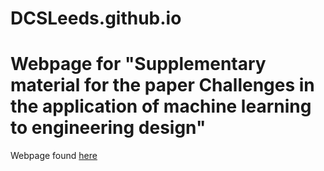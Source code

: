 # DCSLeeds.github.io

# Webpage for "Supplementary material for the paper Challenges in the application of machine learning to engineering design"

Webpage found [here](https://DCSLeeds.github.io)
